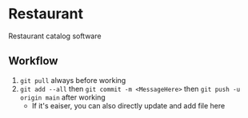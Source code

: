 # Restaurant
Restaurant catalog software

## Workflow
1. `git pull` always before working
2. `git add --all` then `git commit -m <MessageHere>` then `git push -u origin main` after working
   - If it's eaiser, you can also directly update and add file here 
